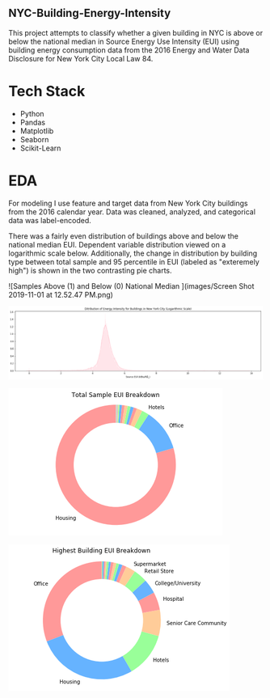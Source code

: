 ## NYC-Building-Energy-Intensity

This project attempts to classify whether a given building in NYC is above or below the national median in Source Energy Use Intensity (EUI) using building energy consumption data from the 2016 Energy and Water Data Disclosure for New York City Local Law 84. 

# Tech Stack 
- Python
- Pandas
- Matplotlib
- Seaborn
- Scikit-Learn

# EDA

For modeling I use feature and target data from New York City buildings from the 2016 calendar year. Data was cleaned, analyzed, and categorical data was label-encoded.

There was a fairly even distribution of buildings above and below the national median EUI. Dependent variable distribution viewed on a logarithmic scale below. Additionally, the change in distribution by building type between total sample and 95 percentile in EUI (labeled as "exteremely high") is shown in the two contrasting pie charts.

![Samples Above (1) and Below (0) National Median ](images/Screen Shot 2019-11-01 at 12.52.47 PM.png)

![Distribution of Building EUI in NYC (logarithmic scale)](images/distrib.png)

![Distribution by Building Type (total sample)](images/totalsamplepiebreakdown.png)

![Distribution by Building Type (95 percentile sample)](images/highestpiebreakdown.png)







